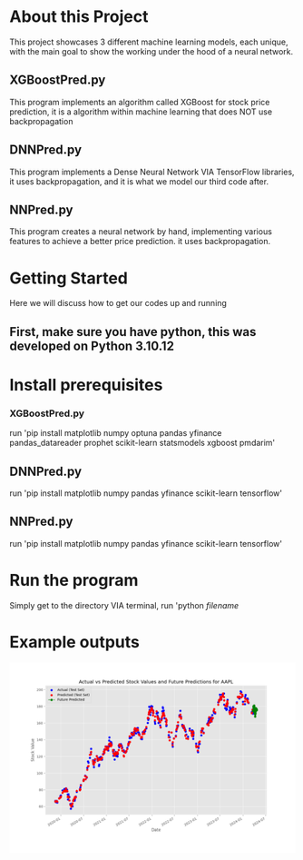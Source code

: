 # About this Project

This project showcases 3 different machine learning models, each unique, with the main goal to show the working under the hood of a neural network.

## XGBoostPred.py

This program implements an algorithm called XGBoost for stock price prediction, it is a algorithm within machine learning that does NOT use backpropagation

## DNNPred.py

This program implements a Dense Neural Network VIA TensorFlow libraries, it uses backpropagation, and it is what we model our third code after.

## NNPred.py

This program creates a neural network by hand, implementing various features to achieve a better price prediction. it uses backpropagation.

# Getting Started

Here we will discuss how to get our codes up and running


## First, make sure you have python, this was developed on Python 3.10.12

# Install prerequisites 

### XGBoostPred.py

run 'pip install matplotlib numpy optuna pandas yfinance pandas_datareader prophet scikit-learn statsmodels xgboost pmdarim'

## DNNPred.py

run 'pip install matplotlib numpy pandas yfinance scikit-learn tensorflow'

## NNPred.py
run 'pip install matplotlib numpy pandas yfinance scikit-learn tensorflow'

# Run the program

Simply get to the directory VIA terminal, run 'python *filename*


# Example outputs

![XGBoost Version](AAPL_20240324_predicted_vs_actual_XBoost.png "XGBoost Version")
